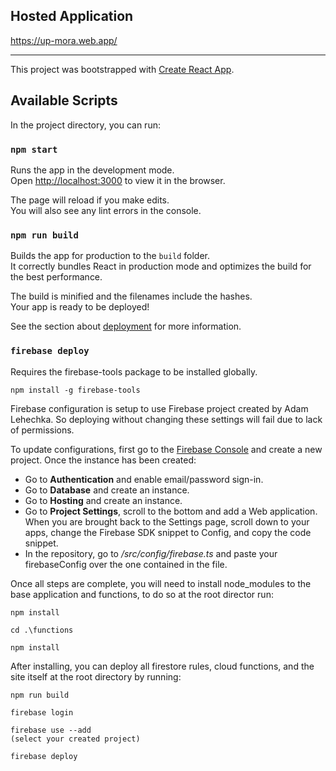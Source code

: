 ## Hosted Application

https://up-mora.web.app/

---

This project was bootstrapped with [Create React App](https://github.com/facebook/create-react-app).

## Available Scripts

In the project directory, you can run:

### `npm start`

Runs the app in the development mode.<br />
Open [http://localhost:3000](http://localhost:3000) to view it in the browser.

The page will reload if you make edits.<br />
You will also see any lint errors in the console.

### `npm run build`

Builds the app for production to the `build` folder.<br />
It correctly bundles React in production mode and optimizes the build for the best performance.

The build is minified and the filenames include the hashes.<br />
Your app is ready to be deployed!

See the section about [deployment](https://facebook.github.io/create-react-app/docs/deployment) for more information.

### `firebase deploy`

Requires the firebase-tools package to be installed globally.

```
npm install -g firebase-tools
```

Firebase configuration is setup to use Firebase project created by Adam Lehechka. So deploying without changing these settings will fail due to lack of permissions.

To update configurations, first go to the [Firebase Console](https://console.firebase.google.com/) and create a new project. Once the instance has been created:

- Go to **Authentication** and enable email/password sign-in.
- Go to **Database** and create an instance.
- Go to **Hosting** and create an instance.
- Go to **Project Settings**, scroll to the bottom and add a Web application. When you are brought back to the Settings page, scroll down to your apps, change the Firebase SDK snippet to Config, and copy the code snippet.
- In the repository, go to _/src/config/firebase.ts_ and paste your firebaseConfig over the one contained in the file.

Once all steps are complete, you will need to install node_modules to the base application and functions, to do so at the root director run:

```
npm install

cd .\functions

npm install
```

After installing, you can deploy all firestore rules, cloud functions, and the site itself at the root directory by running:

```
npm run build

firebase login

firebase use --add
(select your created project)

firebase deploy
```
